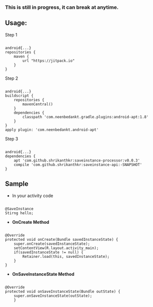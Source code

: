 ### This is still in progress, it can break at anytime.


## Usage:

Step 1
<pre><code>
android{...}
repositories {
	maven {
    	url "https://jitpack.io"
	}
}</code></pre>

Step 2

<pre><code>
android{...}
buildscript {
	repositories {
		mavenCentral()
    }
	dependencies {
		classpath 'com.neenbedankt.gradle.plugins:android-apt:1.8'
	}
}
apply plugin: 'com.neenbedankt.android-apt'</code></pre>

Step 3

<pre><code>
android{...}
dependencies {
	apt 'com.github.shrikanthkr:saveinstance-processor:v0.0.3'
	compile 'com.github.shrikanthkr:saveinstance-api:-SNAPSHOT'
}</code></pre>


## Sample

* In your activity code
<pre><code>
@SaveInstance
Stirng hello;
</code></pre>

* <b>OnCreate Method</b>
<pre><code>
@Override
protected void onCreate(Bundle savedInstanceState) {
	super.onCreate(savedInstanceState);
	setContentView(R.layout.activity_main);
	if(savedInstanceState != null) {
		Retainer.load(this, savedInstanceState);
	}
}
</code></pre>

* <b>OnSaveInstanceState Method</b>
<pre><code>
@Override
protected void onSaveInstanceState(Bundle outState) {
	super.onSaveInstanceState(outState);
	}
</code></pre>
